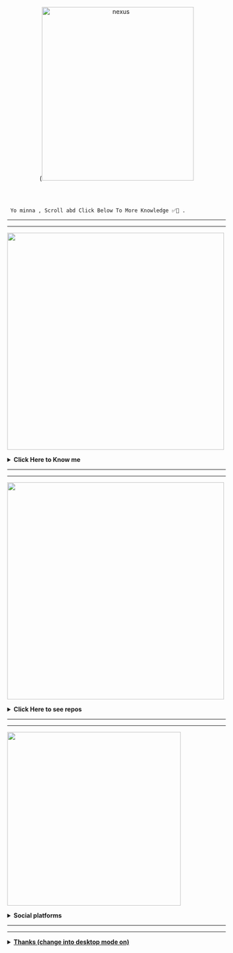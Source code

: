  <p align="center">
(<img src="https://i.imgur.com/vgElvfV.jpeg" alt="nexus" width="350" height="400"/>
</p>
    </a>
</p>
<br> 


```

 Yo minna , Scroll abd Click Below To More Knowledge ✅🎉 .

```


-----

-----


<img src="./img/AboutMe-elaina.png" width="500" />
<br/>

<b><details><summary>Click Here to Know me</summary></b>

<img src="https://i.imgur.com/hDnguFu.jpeg" width="300" align="Center" />
<br/>

<br/>
  
- Name **nexusNw/Z3non.z**

- Live in **Kerala, India**
- Studying in [***College***](https://www.google.com/search?q=college&oq=college&aqs=chrome..69i57j46i512j46i433i512j46i131i199i433i465i512j46i512.2373j0j4&client=ms-android-hmd-rev2&sourceid=chrome-mobile&ie=UTF-8)

- Atleast Good with **Javascript** 

- Mainly Focus on making Whatsapp Bots

- Have experience editing with [**Alight Motion**](https://www.google.com/url?sa=t&source=web&rct=j&url=https://play.google.com/store/apps/details%3Fid%3Dcom.alightcreative.motion%26hl%3Den_IN%26gl%3DUS%26referrer%3Dutm_source%253Dgoogle%2526utm_medium%253Dorganic%2526utm_term%253Dalight%2Bmotion%26pcampaignid%3DAPPU_1_LAmjYrrQLIyaseMP2sKM-AQ&ved=2ahUKEwi6lvvVw6L4AhUMTWwGHVohA08Q5YQBegQIAxAC&usg=AOvVaw1hU3bQzlB35-J7CBxXMAFr) & [**Capcut**](https://www.google.com/url?sa=t&source=web&rct=j&url=https://play.google.com/store/apps/details%3Fid%3Dcom.lemon.lvoverseas%26hl%3Den%26gl%3DUS%26referrer%3Dutm_source%253Dgoogle%2526utm_medium%253Dorganic%2526utm_term%253Dcapcut%26pcampaignid%3DAPPU_1_WwmjYtLwM-fLseMPrq6L-A4&ved=2ahUKEwiSirfsw6L4AhXnZWwGHS7XAu8Q5YQBegQIAxAC&usg=AOvVaw2rWpiN5ISe6nmvVTSTFY2l)

- I can Understand Japanese , Hindi  and many languages Wuth help of Google Translator 🙂

- Mainly Understand English and Malayalam🎉✅

</details>

----

----
<img src="./img/Repo-elaina.png" width="500" />
<br/>

<b><details><summary>Click Here to see repos</summary></b>

<img src="https://i.imgur.com/pGdhNzx.jpeg" width="300" align="Center" />
<br/>

<br/>
  
- 📗 [***nexusNw/Gojo-Satoru***](https://github.com/nexusNw/Gojo-Satoru) <br/>
  Whatsapp Bot Which Supports In Multi Device With 50+ stars and 400+ Forks , And Can Deploy Through Heroku
- 📘 [***nexusNw/Yuichan***](https://github.com/nexusNw/Yuichan) <br/>
  A Whatsapp bot for legacy Whatsapp Users , which made 4,5 months ago/Not Maintained 
- 📙 [***nexusNw/Raphtalia***](https://github.com/nexusNw/Raphtalia) (**Private**) <br/>
  An Anime Void bot made by Typescript Which have 20+ anime features /Not Maintained
- 📕 [***nexusNw/Rimuru-Tempest***](https://github.com/nexusNw/Rimuru-Tempest) (**Private**) <br/>
  A Md whatsapp bot best for group Maintaining , changed to private becoz some problems in downloadings
- 📒 [***nexusNw/NexusNw***](https://github.com/nexusNw/nexusNw) <br/>
Itz that what You reading / My Readme md.

</details>

----

----
<img src="https://i.imgur.com/VxXEaXn.jpeg " width="400" />
<br/>

<b><details><summary>Social platforms</summary></b>

<img src="https://i.imgur.com/I5vTuli.jpeg" height="250" width="500" />
<br/>
</p>

``` Contact Developer ```
<p align="center">

  <a href="https://instagram.com/Z3NON.Z"><img src="https://img.shields.io/badge/Instagram-E440?style=flat-cirlce&logo=instagram" />
  <a href="https://github.com/nexusNw"><img src="https://img.shields.io/badge/-GitHub-blue?style=flat-cirlce&logo=github" /> 
    <a href="https://t.me/@N3XU52"><img src="https://img.shields.io/badge/-Telegram-white?style=flat-cirlce&logo=telegram" /> 



</p>




</details>


----

----

<b><details><summary>Thanks (change into desktop mode on)</summary></b>


</p>


```

████████╗██╗░░██╗░█████╗░███╗░░██╗██╗░░██╗░██████╗
╚══██╔══╝██║░░██║██╔══██╗████╗░██║██║░██╔╝██╔════╝
░░░██║░░░███████║███████║██╔██╗██║█████═╝░╚█████╗░
░░░██║░░░██╔══██║██╔══██║██║╚████║██╔═██╗░░╚═══██╗
░░░██║░░░██║░░██║██║░░██║██║░╚███║██║░╚██╗██████╔╝
░░░╚═╝░░░╚═╝░░╚═╝╚═╝░░╚═╝╚═╝░░╚══╝╚═╝░░╚═╝╚═════╝░



          
         ██████╗░██████╗░░█████╗░██╗░░██╗
         ██╔══██╗██╔══██╗██╔══██╗██║░░██║
         ██████╦╝██████╔╝██║░░██║███████║
         ██╔══██╗██╔══██╗██║░░██║██╔══██║
         ██████╦╝██║░░██║╚█████╔╝██║░░██║
         ╚═════╝░╚═╝░░╚═╝░╚════╝░╚═╝░░╚═╝

```

</details>
